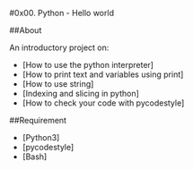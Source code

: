 #0x00. Python - Hello world

##About

An introductory project on:
- [How to use the python interpreter]
- [How to print text and variables using print]
- [How to use string]
- [Indexing and slicing in python]
- [How to check your code with pycodestyle]

##Requirement

- [Python3]
- [pycodestyle]
- [Bash]

